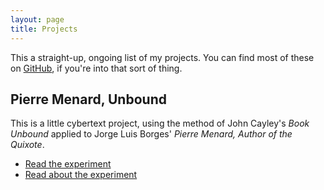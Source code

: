 ```yaml
---
layout: page
title: Projects
---
```


This a straight-up, ongoing list of my projects. You can find most of these on [GitHub](http://github.com/whereof-thereof), if you're into that sort of thing.


## Pierre Menard, Unbound

This is a little cybertext project, using the method of John Cayley's *Book Unbound* applied to Jorge Luis Borges' *Pierre Menard, Author of the Quixote*.

* [Read the experiment](http://whereof.thereof.co.uk/MenardUnbound)
* [Read about the experiment](https://medium.com/@robsafar/pierre-menard-author-of-the-quixote-unbound-8604e8522806)
